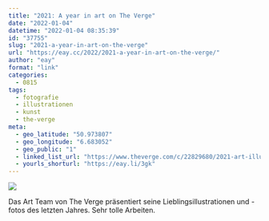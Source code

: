 ```yaml
---
title: "2021: A year in art on The Verge"
date: "2022-01-04"
datetime: "2022-01-04 08:35:39"
id: "37755"
slug: "2021-a-year-in-art-on-the-verge"
url: "https://eay.cc/2022/2021-a-year-in-art-on-the-verge/"
author: "eay"
format: "link"
categories:
  - 0815
tags:
  - fotografie
  - illustrationen
  - kunst
  - the-verge
meta:
  - geo_latitude: "50.973807"
  - geo_longitude: "6.683052"
  - geo_public: "1"
  - linked_list_url: "https://www.theverge.com/c/22829680/2021-art-illustrations-photography-verge-roundup"
  - yourls_shorturl: "https://eay.li/3gk"
---
```


[![](https://eay.cc/uploads/2022/verge-art.jpg)](https://www.theverge.com/c/22829680/2021-art-illustrations-photography-verge-roundup)

Das Art Team von The Verge präsentiert seine Lieblingsillustrationen und -fotos des letzten Jahres. Sehr tolle Arbeiten.
